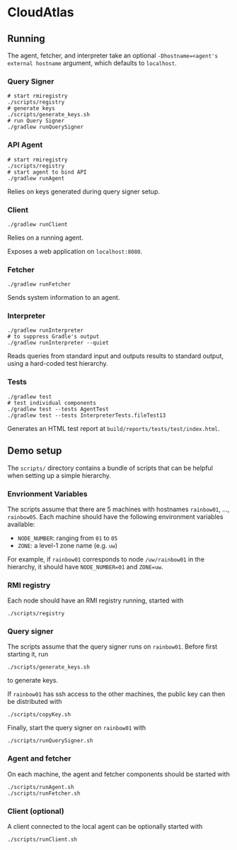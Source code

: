 # CloudAtlas

## Running

The agent, fetcher, and interpreter take an optional `-Dhostname=<agent's external hostname`
argument, which defaults to `localhost`.

### Query Signer
    # start rmiregistry
    ./scripts/registry
    # generate keys
    ./scripts/generate_keys.sh
    # run Query Signer
    ./gradlew runQuerySigner
    
### API Agent

    # start rmiregistry
    ./scripts/registry
    # start agent to bind API
    ./gradlew runAgent

Relies on keys generated during query signer setup.

### Client

    ./gradlew runClient

Relies on a running agent.

Exposes a web application on `localhost:8080`.

### Fetcher

    ./gradlew runFetcher

Sends system information to an agent.

### Interpreter

    ./gradlew runInterpreter
    # to suppress Gradle's output
    ./gradlew runInterpreter --quiet

Reads queries from standard input and outputs results to standard output, using
a hard-coded test hierarchy.

### Tests

    ./gradlew test
    # test individual components
    ./gradlew test --tests AgentTest
    ./gradlew test --tests InterpreterTests.fileTest13

Generates an HTML test report at `build/reports/tests/test/index.html`.

## Demo setup

The `scripts/` directory contains a bundle of scripts that can be helpful when
setting up a simple hierarchy.

### Envrionment Variables

The scripts assume that there are 5 machines with hostnames `rainbow01`, ...,
`rainbow05`. Each machine should have the following environment variables
available:

* `NODE_NUMBER`: ranging from `01` to `05`
* `ZONE`: a level-1 zone name (e.g. `uw`)

For example, if `rainbow01` corresponds to node `/uw/rainbow01` in the
hierarchy, it should have `NODE_NUMBER=01` and `ZONE=uw`.

### RMI registry

Each node should have an RMI registry running, started with

    ./scripts/registry

### Query signer

The scripts assume that the query signer runs on `rainbow01`. Before first
starting it, run

    ./scripts/generate_keys.sh

to generate keys.

If `rainbow01` has ssh access to the other machines, the public key can then be
distributed with

    ./scripts/copyKey.sh

Finally, start the query signer on `rainbow01` with

    ./scripts/runQuerySigner.sh

### Agent and fetcher

On each machine, the agent and fetcher components should be started with

    ./scripts/runAgent.sh
    ./scripts/runFetcher.sh

### Client (optional)

A client connected to the local agent can be optionally started with

    ./scripts/runClient.sh
